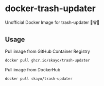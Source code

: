 # docker-trash-updater
Unofficial Docker Image for trash-updater 🐳🗑🔄

## Usage

Pull image from GitHub Container Registry
```sh
docker pull ghcr.io/skayo/trash-updater
```

Pull image from DockerHub
```sh
docker pull skayo/trash-updater
```
